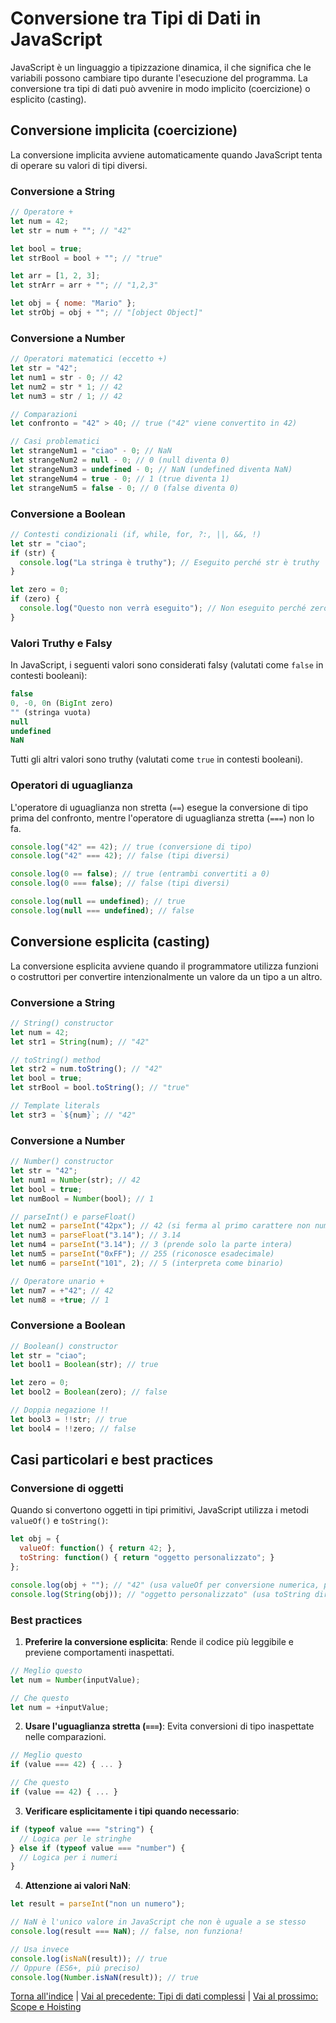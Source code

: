 # Conversione tra Tipi di Dati in JavaScript

JavaScript è un linguaggio a tipizzazione dinamica, il che significa che le variabili possono cambiare tipo durante l'esecuzione del programma. La conversione tra tipi di dati può avvenire in modo implicito (coercizione) o esplicito (casting).

## Conversione implicita (coercizione)

La conversione implicita avviene automaticamente quando JavaScript tenta di operare su valori di tipi diversi.

### Conversione a String

```javascript
// Operatore +
let num = 42;
let str = num + ""; // "42"

let bool = true;
let strBool = bool + ""; // "true"

let arr = [1, 2, 3];
let strArr = arr + ""; // "1,2,3"

let obj = { nome: "Mario" };
let strObj = obj + ""; // "[object Object]"
```

### Conversione a Number

```javascript
// Operatori matematici (eccetto +)
let str = "42";
let num1 = str - 0; // 42
let num2 = str * 1; // 42
let num3 = str / 1; // 42

// Comparazioni
let confronto = "42" > 40; // true ("42" viene convertito in 42)

// Casi problematici
let strangeNum1 = "ciao" - 0; // NaN
let strangeNum2 = null - 0; // 0 (null diventa 0)
let strangeNum3 = undefined - 0; // NaN (undefined diventa NaN)
let strangeNum4 = true - 0; // 1 (true diventa 1)
let strangeNum5 = false - 0; // 0 (false diventa 0)
```

### Conversione a Boolean

```javascript
// Contesti condizionali (if, while, for, ?:, ||, &&, !)
let str = "ciao";
if (str) {
  console.log("La stringa è truthy"); // Eseguito perché str è truthy
}

let zero = 0;
if (zero) {
  console.log("Questo non verrà eseguito"); // Non eseguito perché zero è falsy
}
```

### Valori Truthy e Falsy

In JavaScript, i seguenti valori sono considerati falsy (valutati come `false` in contesti booleani):

```javascript
false
0, -0, 0n (BigInt zero)
"" (stringa vuota)
null
undefined
NaN
```

Tutti gli altri valori sono truthy (valutati come `true` in contesti booleani).

### Operatori di uguaglianza

L'operatore di uguaglianza non stretta (`==`) esegue la conversione di tipo prima del confronto, mentre l'operatore di uguaglianza stretta (`===`) non lo fa.

```javascript
console.log("42" == 42); // true (conversione di tipo)
console.log("42" === 42); // false (tipi diversi)

console.log(0 == false); // true (entrambi convertiti a 0)
console.log(0 === false); // false (tipi diversi)

console.log(null == undefined); // true
console.log(null === undefined); // false
```

## Conversione esplicita (casting)

La conversione esplicita avviene quando il programmatore utilizza funzioni o costruttori per convertire intenzionalmente un valore da un tipo a un altro.

### Conversione a String

```javascript
// String() constructor
let num = 42;
let str1 = String(num); // "42"

// toString() method
let str2 = num.toString(); // "42"
let bool = true;
let strBool = bool.toString(); // "true"

// Template literals
let str3 = `${num}`; // "42"
```

### Conversione a Number

```javascript
// Number() constructor
let str = "42";
let num1 = Number(str); // 42
let bool = true;
let numBool = Number(bool); // 1

// parseInt() e parseFloat()
let num2 = parseInt("42px"); // 42 (si ferma al primo carattere non numerico)
let num3 = parseFloat("3.14"); // 3.14
let num4 = parseInt("3.14"); // 3 (prende solo la parte intera)
let num5 = parseInt("0xFF"); // 255 (riconosce esadecimale)
let num6 = parseInt("101", 2); // 5 (interpreta come binario)

// Operatore unario +
let num7 = +"42"; // 42
let num8 = +true; // 1
```

### Conversione a Boolean

```javascript
// Boolean() constructor
let str = "ciao";
let bool1 = Boolean(str); // true

let zero = 0;
let bool2 = Boolean(zero); // false

// Doppia negazione !!
let bool3 = !!str; // true
let bool4 = !!zero; // false
```

## Casi particolari e best practices

### Conversione di oggetti

Quando si convertono oggetti in tipi primitivi, JavaScript utilizza i metodi `valueOf()` e `toString()`:

```javascript
let obj = {
  valueOf: function() { return 42; },
  toString: function() { return "oggetto personalizzato"; }
};

console.log(obj + ""); // "42" (usa valueOf per conversione numerica, poi converte in stringa)
console.log(String(obj)); // "oggetto personalizzato" (usa toString direttamente)
```

### Best practices

1. **Preferire la conversione esplicita**: Rende il codice più leggibile e previene comportamenti inaspettati.

```javascript
// Meglio questo
let num = Number(inputValue);

// Che questo
let num = +inputValue;
```

2. **Usare l'uguaglianza stretta (`===`)**: Evita conversioni di tipo inaspettate nelle comparazioni.

```javascript
// Meglio questo
if (value === 42) { ... }

// Che questo
if (value == 42) { ... }
```

3. **Verificare esplicitamente i tipi quando necessario**:

```javascript
if (typeof value === "string") {
  // Logica per le stringhe
} else if (typeof value === "number") {
  // Logica per i numeri
}
```

4. **Attenzione ai valori NaN**:

```javascript
let result = parseInt("non un numero");

// NaN è l'unico valore in JavaScript che non è uguale a se stesso
console.log(result === NaN); // false, non funziona!

// Usa invece
console.log(isNaN(result)); // true
// Oppure (ES6+, più preciso)
console.log(Number.isNaN(result)); // true
```

[Torna all'indice](../README.md#indice-degli-argomenti-teorici) | [Vai al precedente: Tipi di dati complessi](./03_Tipi_Complessi.md) | [Vai al prossimo: Scope e Hoisting](./05_Scope_Hoisting.md)